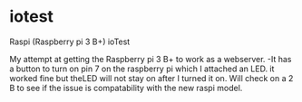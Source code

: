 # iotest
Raspi (Raspberry pi 3 B+) ioTest

My attempt at getting the Raspberry pi 3 B+ to work as a webserver.
-It has a button to turn on pin 7 on the raspberry pi which I attached an LED.
it worked fine but theLED will not stay on after I turned it on. Will check on a 2 B to see if the issue is compatability with the new raspi model.

